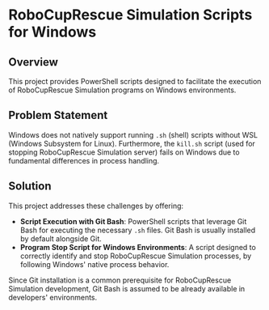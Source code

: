 # RoboCupRescue Simulation Scripts for Windows

## Overview

This project provides PowerShell scripts designed to facilitate the execution of RoboCupRescue Simulation programs on Windows environments.

## Problem Statement

Windows does not natively support running `.sh` (shell) scripts without WSL (Windows Subsystem for Linux). Furthermore, the `kill.sh` script (used for stopping RoboCupRescue Simulation server) fails on Windows due to fundamental differences in process handling.

## Solution

This project addresses these challenges by offering:

* **Script Execution with Git Bash**: PowerShell scripts that leverage Git Bash for executing the necessary `.sh` files. Git Bash is usually installed by default alongside Git.
* **Program Stop Script for Windows Environments**: A script designed to correctly identify and stop RoboCupRescue Simulation processes, by following Windows' native process behavior.

Since Git installation is a common prerequisite for RoboCupRescue Simulation development, Git Bash is assumed to be already available in developers' environments.
